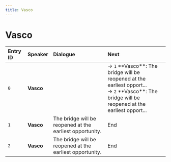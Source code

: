 ```yaml
---
title: Vasco
---
```


# Vasco


| Entry ID | Speaker | Dialogue | Next |
| :------- | :------ | :------- | :------------ |
| `0` | **Vasco** |  | → `1` \*\*Vasco\*\*: The bridge will be reopened at the earliest opport\.\.\.<br>→ `2` \*\*Vasco\*\*: The bridge will be reopened at the earliest opport\.\.\. |
| `1` | **Vasco** | The bridge will be reopened at the earliest opportunity\. | End |
| `2` | **Vasco** | The bridge will be reopened at the earliest opportunity\. | End |
